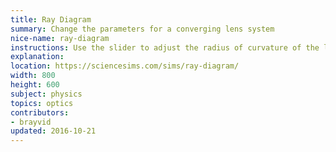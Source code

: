 ```yaml
---
title: Ray Diagram
summary: Change the parameters for a converging lens system
nice-name: ray-diagram
instructions: Use the slider to adjust the radius of curvature of the lens. Grab the object candle to change its position and size. See the effects in the image.
explanation:
location: https://sciencesims.com/sims/ray-diagram/
width: 800
height: 600
subject: physics
topics: optics
contributors:
- brayvid
updated: 2016-10-21
---
```

